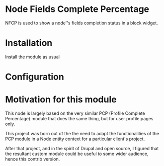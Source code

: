 Node Fields Complete Percentage
=================================

NFCP is used to show a node''s fields completion status in
a block widget.

Installation
============
Install the module as usual

Configuration
==============


Motivation for this module
==========================

This node is largely based on the very similar PCP (Profile Complete
Percentage) module that does the same thing, but for user profile
pages only.

This project was born out of the the need to adapt the functionalities
of the PCP module in a Node entity context for a particular client's
project.

After that project, and in the spirit of Drupal and open source,
I figured that the resultant custom module could be useful to some
wider audience, hence this contrib version.
